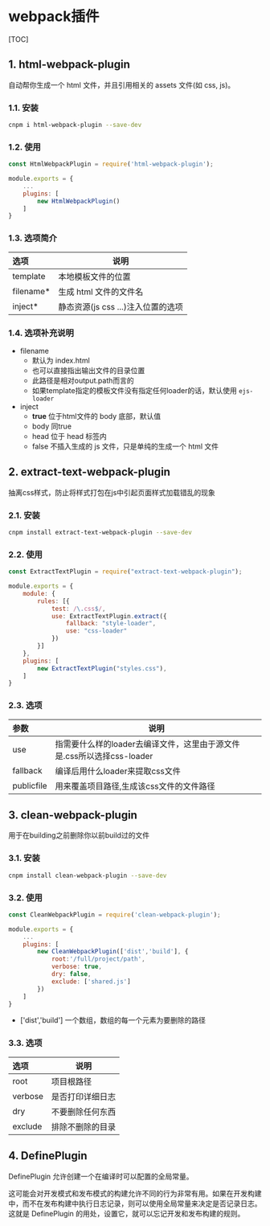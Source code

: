 # webpack插件

[TOC]

## 1. html-webpack-plugin

自动帮你生成一个 html 文件，并且引用相关的 assets 文件(如 css, js)。

### 1.1. 安装

```sh
cnpm i html-webpack-plugin --save-dev
```

### 1.2. 使用

```js
const HtmlWebpackPlugin = require('html-webpack-plugin');

module.exports = {
    ...
    plugins: [
        new HtmlWebpackPlugin()
    ]
}
```

### 1.3. 选项简介

|   选项    |                说明                |
| :-------- | ---------------------------------- |
| template  | 本地模板文件的位置                 |
| filename* | 生成 html 文件的文件名             |
| inject*   | 静态资源(js css ...)注入位置的选项 |

### 1.4. 选项补充说明

- filename
  - 默认为 index.html
  - 也可以直接指出输出文件的目录位置
  - 此路径是相对output.path而言的
  - 如果template指定的模板文件没有指定任何loader的话，默认使用 ```ejs-loader```
- inject
  - **true** 位于html文件的 body 底部，默认值
  - body 同true
  - head 位于 head 标签内
  - false 不插入生成的 js 文件，只是单纯的生成一个 html 文件

## 2. extract-text-webpack-plugin

抽离css样式，防止将样式打包在js中引起页面样式加载错乱的现象

### 2.1. 安装

```sh
cnpm install extract-text-webpack-plugin --save-dev
```

### 2.2. 使用

```js
const ExtractTextPlugin = require("extract-text-webpack-plugin");

module.exports = {
    module: {
        rules: [{
            test: /\.css$/,
            use: ExtractTextPlugin.extract({
                fallback: "style-loader",
                use: "css-loader"
            })  
        }]
    },
    plugins: [
        new ExtractTextPlugin("styles.css"),
    ]
}
```

### 2.3. 选项

|    参数    |                                  说明                                  |
| :--------- | ---------------------------------------------------------------------- |
| use        | 指需要什么样的loader去编译文件，这里由于源文件是.css所以选择css-loader |
| fallback   | 编译后用什么loader来提取css文件                                        |
| publicfile | 用来覆盖项目路径,生成该css文件的文件路径                               |

## 3. clean-webpack-plugin

用于在building之前删除你以前build过的文件

### 3.1. 安装

```sh
cnpm install clean-webpack-plugin --save-dev
```

### 3.2. 使用

```js
const CleanWebpackPlugin = require('clean-webpack-plugin');

module.exports = {
    ...
    plugins: [
        new CleanWebpackPlugin(['dist','build'], {
            root:'/full/project/path',
            verbose: true,
            dry: false,
            exclude: ['shared.js']
        })
    ]
}
```

- ['dist','build']
 一个数组，数组的每一个元素为要删除的路径

### 3.3. 选项

|  选项   |       说明       |
| :------ | ---------------- |
| root    | 项目根路径       |
| verbose | 是否打印详细日志 |
| dry     | 不要删除任何东西 |
| exclude | 排除不删除的目录 |

## 4. DefinePlugin

DefinePlugin 允许创建一个在编译时可以配置的全局常量。

这可能会对开发模式和发布模式的构建允许不同的行为非常有用。如果在开发构建中，而不在发布构建中执行日志记录，则可以使用全局常量来决定是否记录日志。这就是 DefinePlugin 的用处，设置它，就可以忘记开发和发布构建的规则。